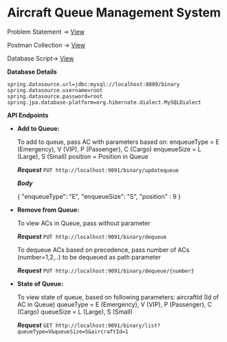 # Aircraft Queue Management System

Problem Statement -> [View](/resources/Exercise.txt)

Postman Collection -> [View](resources/binarydemo.postman_collection.json)

Database Script-> [View](resources/script.sql)

**Database Details**
```
spring.datasource.url=jdbc:mysql://localhost:8889/binary
spring.datasource.username=root
spring.datasource.password=root
spring.jpa.database-platform=org.hibernate.dialect.MySQLDialect
```
**API Endpoints**

  - **Add to Queue:**
  
    To add to queue, pass AC with parameters based on:
     enqueueType = E (Emergency), V (VIP), P (Passenger), C (Cargo)
     enqueueSize = L (Large), S (Small)
     position = Position in Queue
   
     **_Request_** `PUT http://localhost:9091/binary/updatequeue`

     **_Body_**

       {
           "enqueueType": "E",
           "enqueueSize": "S",
           "position" : 9
       }
    
  - **Remove from Queue:**
   
      To view ACs in Queue, pass without parameter

     **_Request_** `PUT http://localhost:9091/binary/dequeue`

      To dequeue ACs based on precedence, pass number of ACs (number=1,2,..) to be dequeued as path parameter

      **_Request_** `PUT http://localhost:9091/binary/dequeue/{number}`
 
   - **State of Queue:**

      To view state of queue, based on following parameters:
      aircraftId (Id of AC in Queue)
      queueType = E (Emergency), V (VIP), P (Passenger), C (Cargo)
      queueSize = L (Large), S (Small)

      **_Request_** `GET http://localhost:9091/binary/list?queueType=V&queueSize=S&aircraftId=1`
